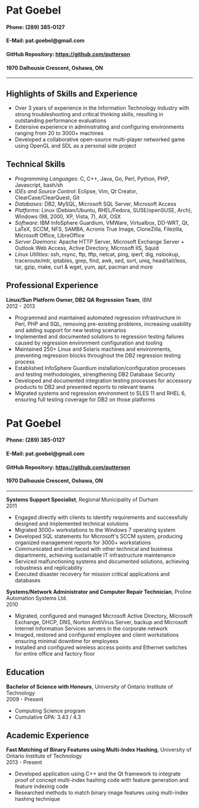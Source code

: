 <link href="resume.css" rel="stylesheet"></link>

<div class="header">

<h1>Pat Goebel</h1>
<h4>Phone: (289) 385-0127<h4>
<h4>E-Mail: pat.goebel@gmail.com</h4>
<h4>GitHub Repository: <a href="https://github.com/putterson">https://github.com/putterson</a></h4>
<h4>1970 Dalhousie Crescent, Oshawa, ON</h4>
<hr />
</div>

## Highlights of Skills and Experience ##
* Over 3 years of experience in the Information Technology industry with strong troubleshooting and critical thinking skills, resulting in outstanding performance evaluations
* Extensive experience in administrating and configuring environments ranging from 20 to 3000+ machines
* Developed a collaborative open-source multi-player networked game using OpenGL and SDL as a personal side project

## Technical Skills ##
* *Programming Languages*: C, C++, Java, Go, Perl, Python, PHP, Javascript, bash/sh
* *IDEs and Source Control*: Eclipse, Vim, Qt Creator, ClearCase/ClearQuest, Git
* *Databases*: DB2, MySQL, Microsoft SQL Server, Microsoft Access
* *Platforms*: Linux (Debian/Ubuntu, RHEL/Fedora, SUSE/openSUSE, Arch), Windows (98, 2000, XP, Vista, 7), AIX, OSX
* *Software*: IBM InfoSphere Guardium, VMWare, Virtualbox, DD-WRT, Qt, LaTeX, SCCM, NFS, SAMBA, Acronis True Image, CloneZilla, Filezilla, Microsoft Office, LibreOffice
* *Server Daemons*: Apache HTTP Server,  Microsoft Exchange Server + Outlook Web Access, Active Directory, Microsoft IIS, Squid
* *Linux Utilities*: ssh, rsync, ftp, tftp, netcat, ping, iperf, dig, nslookup, traceroute/mtr, iptables, grep, find, awk, sed, sort, uniq, head/tail/less, tar, gzip, make, curl & wget, yum, apt, pacman and more

## Professional Experience ##

<div class="clearfix">
<div class="label"><b>Linux/Sun Platform Owner, DB2 QA Regression Team</b>, IBM</div>
<div class="label-right">2012 - 2013</div>
</div>

* Programmed and maintained automated regression infrastructure in Perl, PHP and SQL, removing pre-existing problems, increasing usability and adding support for new testing scenarios
* Implemented and documented solutions to regression testing failures caused by regression environment configuration and tooling
* Maintained 250+ Linux and Solaris machines and environments, preventing regression blocks throughout the DB2 regression testing process
* Established InfoSphere Guardium installation/configuration processes and testing methodologies, strengthening DB2 Database Security 
* Developed and documented integration testing processes for accessory products to DB2 and presented reports to relevant teams
* Migrated systems and regression environment to SLES 11 and RHEL 6, ensuring full testing coverage for DB2 on those platforms

<div class="page-break">
<div class="header">

<h1>Pat Goebel</h1>
<h4>Phone: (289) 385-0127<h4>
<h4>E-Mail: pat.goebel@gmail.com</h4>
<h4>GitHub Repository: <a href="https://github.com/putterson">https://github.com/putterson</a></h4>
<h4>1970 Dalhousie Crescent, Oshawa, ON</h4>
<hr />

</div>
</div>


<div class="clearfix">
<div class="label"><b>Systems Support Specialist</b>, Regional Municipality of Durham</div>
<div class="label-right">2011</div>
</div>

* Engaged directly with clients to identify requirements and successfully designed and implemented technical solutions
* Migrated 3000+ workstations to the Windows 7 operating system
* Developed SQL statements for Microsoft's SCCM system, producing organized management reports for 3000+ workstations
* Communicated and interfaced with other technical and business departments, achieving sustainable IT infrastructure maintenance
* Serviced malfunctioning systems and documented solutions, achieving robustness and replicability 
* Executed disaster recovery for mission critical applications and databases

<div class="clearfix">
<div class="label"><b>Systems/Network Administrator and Computer Repair Technician</b>, Proline Automation Systems Ltd.</div>
<div class="label-right">2010</div>
</div>

* Migrated, configured and managed Microsoft Active Directory, Microsoft Exchange, DHCP, DNS, Norton AntiVirus Server, backup and Microsoft Internet Information Services servers in the corporate network
* Imaged, restored and configured employee and client workstations ensuring minimal downtime for employees
* Installed and configured wireless access points and Ethernet switches for entire office and factory floor

## Education ##

<div class="clearfix">
<div class="label"><b>Bachelor of Science with Honours</b>, University of Ontario Institute of Technology</div> 
<div class="label-right">2009 - Present</div>
</div>

* Computing Science program
* Cumulative GPA: 3.43 / 4.3

## Academic Experience ##
<div class="clearfix">
<div class="label"><b>Fast Matching of Binary Features using Multi-Index Hashing</b>, University of Ontario Institute of Technology</div> 
<div class="label-right">2013 - Present</div>
</div>

* Developed application using C++ and the Qt framework to integrate proof of concept multi-index hashing code with feature generation and feature indexing code
* Researched methods to match binary image features using multi-index hashing technique
